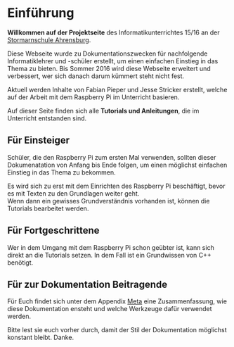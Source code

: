 # Einführung

**Willkommen auf der Projektseite** des Informatikunterrichtes 15/16 an der
[Stormarnschule Ahrensburg](http://stormarnschule.de/).

Diese Webseite wurde zu Dokumentationszwecken für nachfolgende Informatiklehrer
und -schüler erstellt, um einen einfachen Einstieg in das Thema zu bieten. Bis
Sommer 2016 wird diese Webseite erweitert und verbessert, wer sich danach darum
kümmert steht nicht fest.

Aktuell werden Inhalte von Fabian Pieper und Jesse Stricker erstellt, welche
auf der Arbeit mit dem Raspberry Pi im Unterricht basieren.

Auf dieser Seite finden sich alle **Tutorials und Anleitungen**, die im
Unterricht entstanden sind.

## Für Einsteiger

Schüler, die den Raspberry Pi zum ersten Mal verwenden, sollten dieser
Dokumenatation von Anfang bis Ende folgen, um einen möglichst einfachen Einstieg
in das Thema zu bekommen.

Es wird sich zu erst mit dem Einrichten des Raspberry Pi beschäftigt, bevor es
mit Texten zu den Grundlagen weiter geht.  
Wenn dann ein gewisses Grundverständnis vorhanden ist, können die Tutorials
bearbeitet werden.

## Für Fortgeschrittene

Wer in dem Umgang mit dem Raspberry Pi schon geübter ist, kann sich direkt an
die Tutorials setzen. In dem Fall ist ein Grundwissen von C++ benötigt.

## Für zur Dokumentation Beitragende

Für Euch findet sich unter dem Appendix [Meta](meta.html) eine Zusammenfassung,
wie diese Dokumentation ensteht und welche Werkzeuge dafür verwendet werden.

Bitte lest sie euch vorher durch, damit der Stil der Dokumentation möglichst
konstant bleibt. Danke.

